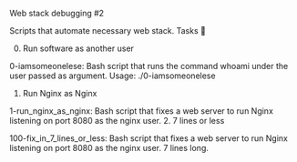 Web stack debugging #2

Scripts that automate necessary web stack.
Tasks 📃

0. Run software as another user

0-iamsomeonelese: Bash script that runs the command whoami under the user passed as argument.
Usage: ./0-iamsomeonelese <user>
1. Run Nginx as Nginx

1-run_nginx_as_nginx: Bash script that fixes a web server to run Nginx listening on port 8080 as the nginx user.
2. 7 lines or less

100-fix_in_7_lines_or_less: Bash script that fixes a web server to run Nginx listening on port 8080 as the nginx user.
7 lines long.
